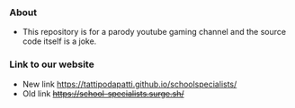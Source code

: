 ### About

- This repository is for a parody youtube gaming channel and the source code itself is a joke.

### Link to our website

- New link https://tattipodapatti.github.io/schoolspecialists/
- Old link ~~https://school-specialists.surge.sh/~~
